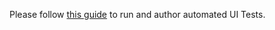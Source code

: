 ﻿Please follow [this guide](doc/articles/uno-development/working-with-the-samples-apps.md) to run and author automated UI Tests.
